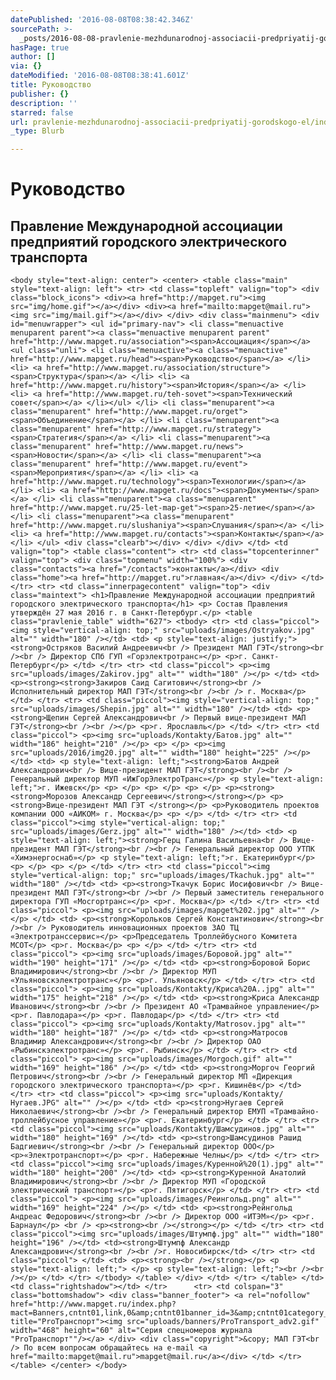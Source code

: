 ```yaml
---
datePublished: '2016-08-08T08:38:42.346Z'
sourcePath: >-
  _posts/2016-08-08-pravlenie-mezhdunarodnoj-associacii-predpriyatij-gorodskogo-el.md
hasPage: true
author: []
via: {}
dateModified: '2016-08-08T08:38:41.601Z'
title: Руководство
publisher: {}
description: ''
starred: false
url: pravlenie-mezhdunarodnoj-associacii-predpriyatij-gorodskogo-el/index.html
_type: Blurb

---
```

# Руководство

## Правление Международной ассоциации предприятий городского электрического транспорта

    <body style="text-align: center"> <center> <table class="main" style="text-align: left"> <tr> <td class="topleft" valign="top"> <div class="block_icons"> <div><a href="http://mapget.ru"><img src="img/home.gif"></a></div> <div><a href="mailto:mapget@mail.ru"><img src="img/mail.gif"></a></div> </div> <div class="mainmenu"> <div id="menuwrapper"> <ul id="primary-nav"> <li class="menuactive menuparent parent"><a class="menuactive menuparent parent" href="http://www.mapget.ru/association"><span>Ассоциация</span></a> <ul class="unli"> <li class="menuactive"><a class="menuactive" href="http://www.mapget.ru/head"><span>Руководство</span></a> </li> <li> <a href="http://www.mapget.ru/association/structure"><span>Структура</span></a> </li> <li> <a href="http://www.mapget.ru/history"><span>История</span></a> </li> <li> <a href="http://www.mapget.ru/teh-sovet"><span>Технический совет</span></a> </li></ul> </li> <li class="menuparent"><a class="menuparent" href="http://www.mapget.ru/orget"><span>Объединение</span></a> </li> <li class="menuparent"><a class="menuparent" href="http://www.mapget.ru/strategy"><span>Стратегия</span></a> </li> <li class="menuparent"><a class="menuparent" href="http://www.mapget.ru/news"><span>Новости</span></a> </li> <li class="menuparent"><a class="menuparent" href="http://www.mapget.ru/event"><span>Мероприятия</span></a> </li> <li> <a href="http://www.mapget.ru/technology"><span>Технологии</span></a> </li> <li> <a href="http://www.mapget.ru/docs"><span>Документы</span></a> </li> <li class="menuparent"><a class="menuparent" href="http://www.mapget.ru/25-let-map-get"><span>25-летие</span></a> </li> <li class="menuparent"><a class="menuparent" href="http://www.mapget.ru/slushaniya"><span>Слушания</span></a> </li> <li> <a href="http://www.mapget.ru/contacts"><span>Контакты</span></a> </li> </ul> <div class="clearb"></div> </div> </div> </td> <td valign="top"> <table class="content"> <tr> <td class="topcenterinner" valign="top"> <div class="topmenu" width="100%"> <div class="contacts"><a href="/contacts">контакты</a></div> <div class="home"><a href="http://mapget.ru">главная</a></div> </div> </td> </tr> <tr> <td class="innerpagecontent" valign="top"> <div class="maintext"> <h1>Правление Международной ассоциации предприятий городского электрического транспорта</h1> <p> Состав Правления утверждён 27 мая 2016 г. в Санкт-Петербург.</p> <table class="pravlenie_table" width="627"> <tbody> <tr> <td class="piccol"><img style="vertical-align: top;" src="uploads/images/Ostryakov.jpg" alt="" width="180" /></td> <td> <p style="text-align: justify;"><strong>Остряков Василий Андреевич<br /> Президент МАП ГЭТ</strong><br /><br /> Директор СПб ГУП «Горэлектротранс»</p> <p>г. Санкт-Петербург</p> </td> </tr> <tr> <td class="piccol"> <p><img src="uploads/images/Zakirov.jpg" alt="" width="180" /></p> </td> <td> <p><strong><strong>Закиров Саид Сагитович</strong><br /> Исполнительный директор МАП ГЭТ</strong><br /><br /> г. Москва</p> </td> </tr> <tr> <td class="piccol"><img style="vertical-align: top;" src="uploads/images/Shepin.jpg" alt="" width="180" /></td> <td> <p><strong>Щепин Сергей Александрович<br /> Первый вице-президент МАП ГЭТ</strong><br /><br /></p> <p>г. Ярославль</p> </td> </tr> <tr> <td class="piccol"> <p><img src="uploads/Kontakty/Батов.jpg" alt="" width="186" height="210" /></p> <p> </p> <p><img src="uploads/2016/img20.jpg" alt="" width="180" height="225" /></p> </td> <td> <p style="text-align: left;"><strong>Батов Андрей Александрович<br /> Вице-президент МАП ГЭТ</strong><br /><br /> Генеральный директор МУП «ИжГорЭлектроТранс»</p> <p style="text-align: left;">г. Ижевск</p> <p> </p> <p> </p> <p> </p> <p><strong><strong>Морозов Александр Сергеевич</strong></strong></p> <p><strong>Вице-президент МАП ГЭТ </strong></p> <p>Руководитель проектов компании ООО «АИКОМ» г. Москва</p> <p> </p> </td> </tr> <tr> <td class="piccol"><img style="vertical-align: top;" src="uploads/images/Gerz.jpg" alt="" width="180" /></td> <td> <p style="text-align: left;"><strong>Герц Галина Васильевна<br /> Вице-президент МАП ГЭТ</strong><br /><br /> Генеральный директор ООО УТПК «Химэнергоснаб»</p> <p style="text-align: left;">г. Екатеринбург</p> <p> </p> <p> </p> </td> </tr> <tr> <td class="piccol"><img style="vertical-align: top;" src="uploads/images/Tkachuk.jpg" alt="" width="180" /></td> <td> <p><strong>Ткачук Борис Иосифович<br /> Вице-президент МАП ГЭТ</strong><br /><br /> Первый заместитель генерального директора ГУП «Мосгортранс»</p> <p>г. Москва</p> </td> </tr> <tr> <td class="piccol"> <p><img src="uploads/images/mapget%202.jpg" alt="" /></p> </td> <td> <p><strong>Корольков Сергей Константинович</strong><br /><br /> Руководитель инновационных проектов ЗАО ТЦ «Электротранссервис»</p> <p>Председатель Троллейбусного Комитета МСОТ</p> <p>г. Москва</p> <p> </p> </td> </tr> <tr> <td class="piccol"> <p><img src="uploads/images/Боровой.jpg" alt="" width="190" height="171" /></p> </td> <td> <p><strong>Боровой Борис Владимирович</strong><br /><br /> Директор МУП «Ульяновскэлектротранс»</p> <p>г. Ульяновск</p> </td> </tr> <tr> <td class="piccol"> <p><img src="uploads/Kontakty/Криса%20А..jpg" alt="" width="175" height="218" /></p> </td> <td> <p><strong>Криса Александр Иванович</strong><br /><br /> Президент АО «Трамвайное управление</p> <p>г. Павлодара»</p> <p>г. Павлодар</p> </td> </tr> <tr> <td class="piccol"> <p><img src="uploads/Kontakty/Matrosov.jpg" alt="" width="180" height="187" /></p> </td> <td> <p><strong>Матросов Владимир Александрович</strong><br /><br /> Директор ОАО «Рыбинскэлектротранс»</p> <p>г. Рыбинск</p> </td> </tr> <tr> <td class="piccol"> <p><img src="uploads/images/Morgoch.gif" alt="" width="169" height="186" /></p> </td> <td> <p><strong>Моргоч Георгий Петрович</strong><br /><br /> Генеральный директор МП «Дирекция городского электрического транспорта»</p> <p>г. Кишинёв</p> </td> </tr> <tr> <td class="piccol"> <p><img src="uploads/Kontakty/Нугаев.JPG" alt="" /></p> </td> <td> <p><strong>Нугаев Сергей Николаевич</strong><br /><br /> Генеральный директор ЕМУП «Трамвайно-троллейбусное управление»</p> <p>г. Екатеринбург</p> </td> </tr> <tr> <td class="piccol"><img src="uploads/Kontakty/Шамсудинов.jpg" alt="" width="180" height="169" /></td> <td> <p><strong>Шамсудинов Рашид Бадгиевич</strong><br /><br /> Генеральный директор ООО</p> <p>«Электротранспорт»</p> <p>г. Набережные Челны</p> </td> </tr> <tr> <td class="piccol"><img src="uploads/images/Куренной%20(1).jpg" alt="" width="180" height="200" /></td> <td> <p><strong>Куренной Анатолий Владимирович</strong><br /><br /> Директор МУП «Городской электрический транспорт»</p> <p>г. Пятигорск</p> </td> </tr> <tr> <td class="piccol"> <p><img src="uploads/images/Реингольд.png" alt="" width="169" height="224" /></p> </td> <td> <p><strong>Рейнгольд Андреас Федорович</strong><br /><br /> Директор ООО «ИТЭМ»</p> <p>г. Барнаул</p> <br /> <p><strong><br /></strong></p> </td> </tr> <tr> <td class="piccol"><img src="uploads/images/Штумпф.jpg" alt="" width="180" height="196" /></td> <td><strong>Штумпф Александр Александрович</strong><br /><br />г. Новосибирск</td> </tr> <tr> <td class="piccol"> </td> <td> <p><strong><br /></strong></p> <p style="text-align: left;"> </p> <p style="text-align: left;"><br /><br /></p> </td> </tr> </tbody> </table> </div> </td> </tr> </table> </td> <td class="rightshadow"></td> </tr>		 <tr> <td colspan="3" class="bottomshadow"> <div class="banner_footer"> <a rel="nofollow" href="http://www.mapget.ru/index.php?mact=Banners,cntnt01,link,0&amp;cntnt01banner_id=3&amp;cntnt01category_id=5&amp;cntnt01returnid=58" title="ProТранспорт"><img src="uploads/banners/ProTransport_adv2.gif" width="468" height="60" alt="Серия спецномеров журнала "ProТранспорт""/></a> </div> <div class="copyright">&copy; МАП ГЭТ<br /> По всем вопросам обращайтесь на e-mail <a href="mailto:mapget@mail.ru">mapget@mail.ru</a></div> </td> </tr> </table> </center> </body>
